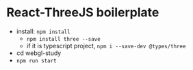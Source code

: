 # React-ThreeJS boilerplate

- install: `npm install`
  - `npm install three --save`
  - if it is typescript project, `npm i --save-dev @types/three`
- cd webgl-study
- `npm run start`
